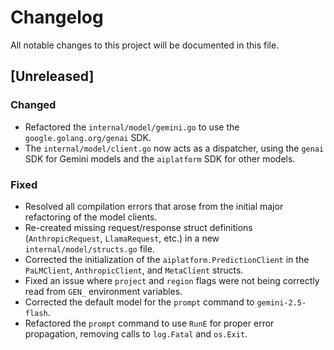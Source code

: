 # Changelog

All notable changes to this project will be documented in this file.

## [Unreleased]

### Changed
- Refactored the `internal/model/gemini.go` to use the `google.golang.org/genai` SDK.
- The `internal/model/client.go` now acts as a dispatcher, using the `genai` SDK for Gemini models and the `aiplatform` SDK for other models.

### Fixed
- Resolved all compilation errors that arose from the initial major refactoring of the model clients.
- Re-created missing request/response struct definitions (`AnthropicRequest`, `LlamaRequest`, etc.) in a new `internal/model/structs.go` file.
- Corrected the initialization of the `aiplatform.PredictionClient` in the `PaLMClient`, `AnthropicClient`, and `MetaClient` structs.
- Fixed an issue where `project` and `region` flags were not being correctly read from `GEN_` environment variables.
- Corrected the default model for the `prompt` command to `gemini-2.5-flash`.
- Refactored the `prompt` command to use `RunE` for proper error propagation, removing calls to `log.Fatal` and `os.Exit`.

